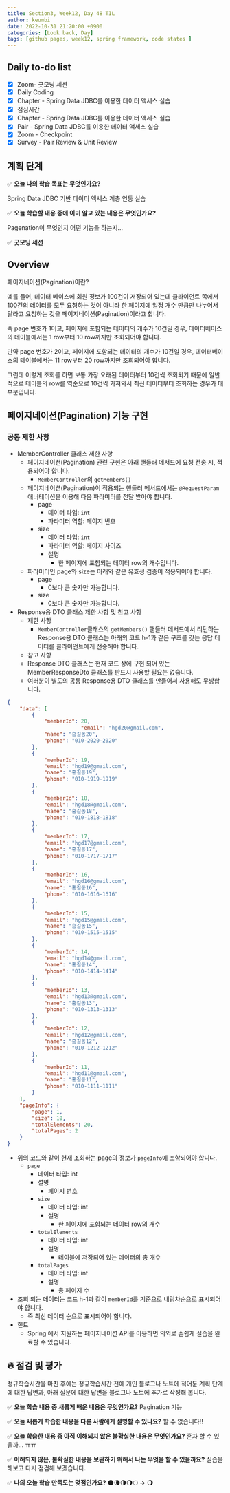 ```yaml
---
title: Section3, Week12, Day 48 TIL
author: keumbi
date: 2022-10-31 21:20:00 +0900
categories: [Look back, Day]
tags: [github pages, week12, spring framework, code states ]
---
```



## Daily to-do list

- [x]  Zoom- 굿모닝 세션
- [x]  Daily Coding
- [x]  Chapter - Spring Data JDBC를 이용한 데이터 액세스 실습
- [x]  점심시간
- [x]  Chapter - Spring Data JDBC를 이용한 데이터 액세스 실습
- [x]  Pair - Spring Data JDBC를 이용한 데이터 액세스 실습
- [x]  Zoom - Checkpoint
- [x]  Survey - Pair Review & Unit Review

## 계획 단계

  ✅ **오늘 나의 학습 목표는 무엇인가요?**

Spring Data JDBC 기반 데이터 액세스 계층 연동 실습

✅ **오늘 학습할 내용 중에 이미 알고 있는 내용은 무엇인가요?**

Pagenation이 무엇인지 어떤 기능을 하는지...

✅ **굿모닝 세션**


## Overview
페이지네이션(Pagination)이란?

예를 들어, 데이터 베이스에 회원 정보가 100건이 저장되어 있는데 클라이언트 쪽에서 100건의 데이터를 모두 요청하는 것이 아니라 한 페이지에 일정 개수 만큼만 나누어서 달라고 요청하는 것을 페이지네이션(Pagination)이라고 합니다.

즉 page 번호가 1이고, 페이지에 포함되는 데이터의 개수가 10건일 경우,
데이터베이스의 테이블에서는 1 row부터 10 row까지만 조회되어야 합니다.

만약 page 번호가 2이고, 페이지에 포함되는 데이터의 개수가 10건일 경우,
데이터베이스의 테이블에서는 11 row부터 20 row까지만 조회되어야 합니다.

그런데 이렇게 조회를 하면 보통 가장 오래된 데이터부터 10건씩 조회되기 때문에 일반적으로 테이블의 row를 역순으로 10건씩 가져와서 최신 데이터부터 조회하는 경우가 대부분입니다.

## 페이지네이션(Pagination) 기능 구현
### **공통 제한 사항**

- MemberController 클래스 제한 사항
  - 페이지네이션(Pagination) 관련 구현은 아래 핸들러 메서드에 요청 전송 시, 적용되어야 합니다.
    - `MemberController`의 `getMembers()`
  - 페이지네이션(Pagination)이 적용되는 핸들러 메서드에서는 `@RequestParam` 애너테이션을 이용해 다음 파라미터를 전달 받아야 합니다.
    - page
      - 데이터 타입: `int`
      - 파라미터 역할: 페이지 번호
    - size
      - 데이터 타입: `int`
      - 파라미터 역할: 페이지 사이즈
      - 설명
        - 한 페이지에 포함되는 데이터 row의 개수입니다.
  - 파라미터인 page와 size는 아래와 같은 유효성 검증이 적용되어야 합니다.
    - page
      - 0보다 큰 숫자만 가능합니다.
    - size
      - 0보다 큰 숫자만 가능합니다.
- Response용 DTO 클래스 제한 사항 및 참고 사항
  - 제한 사항
    - `MemberController`클래스의 `getMembers()` 핸들러 메서드에서 리턴하는 Response용 DTO 클래스는 아래의 코드 h-1과 같은 구조를 갖는 응답 데이터를 클라이언트에게 전송해야 합니다.
  - 참고 사항
  - Response DTO 클래스는 현재 코드 상에 구현 되어 있는 MemberResponseDto 클래스를 반드시 사용할 필요는 없습니다.
  - 여러분이 별도의 공통 Response용 DTO 클래스를 만들어서 사용해도 무방합니다.
```json
{
    "data": [
        {
            "memberId": 20,
						"email": "hgd20@gmail.com",
            "name": "홍길동20",
            "phone": "010-2020-2020"
        },
        {
            "memberId": 19,
            "email": "hgd19@gmail.com",
            "name": "홍길동19",
            "phone": "010-1919-1919"
        },
        {
            "memberId": 18,
            "email": "hgd18@gmail.com",
            "name": "홍길동18",
            "phone": "010-1818-1818"
        },
        {
            "memberId": 17,
            "email": "hgd17@gmail.com",
            "name": "홍길동17",
            "phone": "010-1717-1717"
        },
        {
            "memberId": 16,
            "email": "hgd16@gmail.com",
            "name": "홍길동16",
            "phone": "010-1616-1616"
        },
        {
            "memberId": 15,
            "email": "hgd15@gmail.com",
            "name": "홍길동15",
            "phone": "010-1515-1515"
        },
        {
            "memberId": 14,
            "email": "hgd14@gmail.com",
            "name": "홍길동14",
            "phone": "010-1414-1414"
        },
        {
            "memberId": 13,
            "email": "hgd13@gmail.com",
            "name": "홍길동13",
            "phone": "010-1313-1313"
        },
        {
            "memberId": 12,
            "email": "hgd12@gmail.com",
            "name": "홍길동12",
            "phone": "010-1212-1212"
        },
        {
            "memberId": 11,
            "email": "hgd11@gmail.com",
            "name": "홍길동11",
            "phone": "010-1111-1111"
        }
    ],
    "pageInfo": {
        "page": 1,
        "size": 10,
        "totalElements": 20,
        "totalPages": 2
    }
}
```
- 위의 코드와 같이 현재 조회하는 page의 정보가 `pageInfo`에 포함되어야 합니다.
  - `page`
    - 데이터 타입: int
    - 설명
      - 페이지 번호
    - `size`
      - 데이터 타입: int
      - 설명
        - 한 페이지에 포함되는 데이터 row의 개수
    - `totalElements`
      - 데이터 타입: int
      - 설명
        - 테이블에 저장되어 있는 데이터의 총 개수
    - `totalPages`
      - 데이터 타입: int
      - 설명
        - 총 페이지 수
- 조회 되는 데이터는 코드 h-1과 같이 `memberId`를 기준으로 내림차순으로 표시되어야 합니다.
  - 즉 최신 데이터 순으로 표시되어야 합니다.
- 힌트
  - Spring 에서 지원하는 페이지네이션 API를 이용하면 의외로 손쉽게 실습을 완료할 수 있습니다.

## 🔥 점검 및 평가

정규학습시간을 마친 후에는 정규학습시간 전에 개인 블로그나 노트에 적어둔 계획 단계에 대한 답변과, 아래 질문에 대한 답변을 블로그나 노트에 추가로 작성해 봅니다.

  ✅ **오늘 학습 내용 중 새롭게 배운 내용은 무엇인가요?** Pagination 기능

  ✅ **오늘 새롭게 학습한 내용을 다른 사람에게 설명할 수 있나요?** 할 수 없습니다!!

  ✅ **오늘 학습한 내용 중 아직 이해되지 않은 불확실한 내용은 무엇인가요?** 혼자 할 수 있을까... ㅠㅠ

  ✅ **이해되지 않은, 불확실한 내용을 보완하기 위해서 나는 무엇을 할 수 있을까요?** 실습을 해보고 다시 점검해 보겠습니다.

  ✅ **나의 오늘 학습 만족도는 몇점인가요?** 🌑🌘🌗🌖🌕  **→**  🌖
